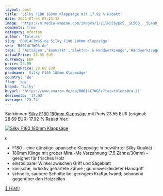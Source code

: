 ```yaml
---
layout: post
title: 'Silky F180 180mm Klappsäge mit 17.92 % Rabatt'
date: 2021-07-04 07:23:12
image: 'https://m.media-amazon.com/images/I/21lkDJ6ypoS._SL500_._SL400_.jpg'
comments: true
category: ofertas
author: 'tole.es'
slug: 'B0014C7WGS-de Silky F180 180mm Klappsäge'
sku: 'B0014C7WGS-de'
tags: [ 'Astsägen','Baumarkt','Elektro- & Handwerkzeuge','Handwerkzeuge','Sägen & Zubehör','silky', ]
actualPrice: 23.55 EUR
currency: EUR
price: 23.55
comparePrice: 28.69 EUR
prodname: 'Silky F180 180mm Klappsäge'
country: 'de'
flag: '🇩🇪'
brand: 'Silky'
buyurl: 'https://www.amazon.de/dp/B0014C7WGS/?tag=tolees0ca-21'
descuento: '17.92'
average: '23.74'
---
```


Sie können [Silky F180 180mm Klappsäge](https://www.amazon.de/dp/B0014C7WGS/?tag=tolees0ca-21) mit Preis 23.55 EUR (original: 28.69 EUR) 17.92 % Rabatt hier:

[![Silky F180 180mm Klappsäge](https://m.media-amazon.com/images/I/21lkDJ6ypoS._SL500_._SL400_.jpg)](https://www.amazon.de/dp/B0014C7WGS/?tag=tolees0ca-21)

ℹ️:

- F180 – eine günstige japanische Klappsäge in bewährter Silky Qualität
- 180mm Klinge mit grober Mirai-Me Verzahnung (7,5 Zähne/30mm) – geeignet für frisches Holz
- einstellbarer Winkel zwischen Griff und Sägeblatt
- konische, induktiv gehärtete Zähne ; gummiverkleideter Handgriff
- schnelle, saubere Schnitte bei geringem Kraftaufwand; schonend gegenüber den Holzzellen

[🛒 Hier!!](https://www.amazon.de/dp/B0014C7WGS/?tag=tolees0ca-21)
